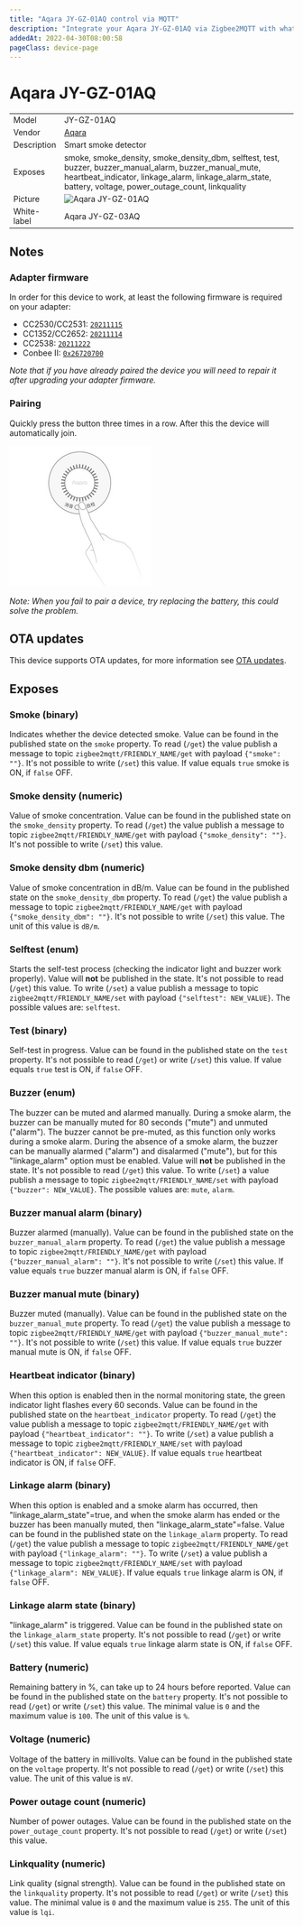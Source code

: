 ```yaml
---
title: "Aqara JY-GZ-01AQ control via MQTT"
description: "Integrate your Aqara JY-GZ-01AQ via Zigbee2MQTT with whatever smart home infrastructure you are using without the vendor's bridge or gateway."
addedAt: 2022-04-30T08:00:58
pageClass: device-page
---
```


<!-- !!!! -->
<!-- ATTENTION: This file is auto-generated through docgen! -->
<!-- You can only edit the "Notes"-Section between the two comment lines "Notes BEGIN" and "Notes END". -->
<!-- Do not use h1 or h2 heading within "## Notes"-Section. -->
<!-- !!!! -->

# Aqara JY-GZ-01AQ

|     |     |
|-----|-----|
| Model | JY-GZ-01AQ  |
| Vendor  | [Aqara](/supported-devices/#v=Aqara)  |
| Description | Smart smoke detector |
| Exposes | smoke, smoke_density, smoke_density_dbm, selftest, test, buzzer, buzzer_manual_alarm, buzzer_manual_mute, heartbeat_indicator, linkage_alarm, linkage_alarm_state, battery, voltage, power_outage_count, linkquality |
| Picture | ![Aqara JY-GZ-01AQ](https://www.zigbee2mqtt.io/images/devices/JY-GZ-01AQ.png) |
| White-label | Aqara JY-GZ-03AQ |


<!-- Notes BEGIN: You can edit here. Add "## Notes" headline if not already present. -->
## Notes

### Adapter firmware
In order for this device to work, at least the following firmware is required on your adapter:
- CC2530/CC2531: [`20211115`](https://github.com/Koenkk/Z-Stack-firmware/tree/Z-Stack_Home_1.2_20211115/20211116/coordinator/Z-Stack_Home_1.2/bin)
- CC1352/CC2652: [`20211114`](https://github.com/Koenkk/Z-Stack-firmware/tree/7c5a6da0c41855d42b5e6506e5e3b496be097ba3/coordinator/Z-Stack_3.x.0/bin)
- CC2538: [`20211222`](https://github.com/jethome-ru/zigbee-firmware/tree/master/ti/coordinator/cc2538_cc2592)
- Conbee II: [`0x26720700`]( http://deconz.dresden-elektronik.de/deconz-firmware/deCONZ_ConBeeII_0x26720700.bin.GCF)

*Note that if you have already paired the device you will need to repair it after upgrading your adapter firmware.*

### Pairing
Quickly press the button three times in a row.
After this the device will automatically join.

![JY-GZ-01AQ pairing](../images/pairing/JY-GZ-01AQ_pairing.jpg)

*Note: When you fail to pair a device, try replacing the battery, this could solve the problem.*
<!-- Notes END: Do not edit below this line -->


## OTA updates
This device supports OTA updates, for more information see [OTA updates](../guide/usage/ota_updates.md).



## Exposes

### Smoke (binary)
Indicates whether the device detected smoke.
Value can be found in the published state on the `smoke` property.
To read (`/get`) the value publish a message to topic `zigbee2mqtt/FRIENDLY_NAME/get` with payload `{"smoke": ""}`.
It's not possible to write (`/set`) this value.
If value equals `true` smoke is ON, if `false` OFF.

### Smoke density (numeric)
Value of smoke concentration.
Value can be found in the published state on the `smoke_density` property.
To read (`/get`) the value publish a message to topic `zigbee2mqtt/FRIENDLY_NAME/get` with payload `{"smoke_density": ""}`.
It's not possible to write (`/set`) this value.

### Smoke density dbm (numeric)
Value of smoke concentration in dB/m.
Value can be found in the published state on the `smoke_density_dbm` property.
To read (`/get`) the value publish a message to topic `zigbee2mqtt/FRIENDLY_NAME/get` with payload `{"smoke_density_dbm": ""}`.
It's not possible to write (`/set`) this value.
The unit of this value is `dB/m`.

### Selftest (enum)
Starts the self-test process (checking the indicator light and buzzer work properly).
Value will **not** be published in the state.
It's not possible to read (`/get`) this value.
To write (`/set`) a value publish a message to topic `zigbee2mqtt/FRIENDLY_NAME/set` with payload `{"selftest": NEW_VALUE}`.
The possible values are: `selftest`.

### Test (binary)
Self-test in progress.
Value can be found in the published state on the `test` property.
It's not possible to read (`/get`) or write (`/set`) this value.
If value equals `true` test is ON, if `false` OFF.

### Buzzer (enum)
The buzzer can be muted and alarmed manually. During a smoke alarm, the buzzer can be manually muted for 80 seconds ("mute") and unmuted ("alarm"). The buzzer cannot be pre-muted, as this function only works during a smoke alarm. During the absence of a smoke alarm, the buzzer can be manually alarmed ("alarm") and disalarmed ("mute"), but for this "linkage_alarm" option must be enabled.
Value will **not** be published in the state.
It's not possible to read (`/get`) this value.
To write (`/set`) a value publish a message to topic `zigbee2mqtt/FRIENDLY_NAME/set` with payload `{"buzzer": NEW_VALUE}`.
The possible values are: `mute`, `alarm`.

### Buzzer manual alarm (binary)
Buzzer alarmed (manually).
Value can be found in the published state on the `buzzer_manual_alarm` property.
To read (`/get`) the value publish a message to topic `zigbee2mqtt/FRIENDLY_NAME/get` with payload `{"buzzer_manual_alarm": ""}`.
It's not possible to write (`/set`) this value.
If value equals `true` buzzer manual alarm is ON, if `false` OFF.

### Buzzer manual mute (binary)
Buzzer muted (manually).
Value can be found in the published state on the `buzzer_manual_mute` property.
To read (`/get`) the value publish a message to topic `zigbee2mqtt/FRIENDLY_NAME/get` with payload `{"buzzer_manual_mute": ""}`.
It's not possible to write (`/set`) this value.
If value equals `true` buzzer manual mute is ON, if `false` OFF.

### Heartbeat indicator (binary)
When this option is enabled then in the normal monitoring state, the green indicator light flashes every 60 seconds.
Value can be found in the published state on the `heartbeat_indicator` property.
To read (`/get`) the value publish a message to topic `zigbee2mqtt/FRIENDLY_NAME/get` with payload `{"heartbeat_indicator": ""}`.
To write (`/set`) a value publish a message to topic `zigbee2mqtt/FRIENDLY_NAME/set` with payload `{"heartbeat_indicator": NEW_VALUE}`.
If value equals `true` heartbeat indicator is ON, if `false` OFF.

### Linkage alarm (binary)
When this option is enabled and a smoke alarm has occurred, then "linkage_alarm_state"=true, and when the smoke alarm has ended or the buzzer has been manually muted, then "linkage_alarm_state"=false.
Value can be found in the published state on the `linkage_alarm` property.
To read (`/get`) the value publish a message to topic `zigbee2mqtt/FRIENDLY_NAME/get` with payload `{"linkage_alarm": ""}`.
To write (`/set`) a value publish a message to topic `zigbee2mqtt/FRIENDLY_NAME/set` with payload `{"linkage_alarm": NEW_VALUE}`.
If value equals `true` linkage alarm is ON, if `false` OFF.

### Linkage alarm state (binary)
"linkage_alarm" is triggered.
Value can be found in the published state on the `linkage_alarm_state` property.
It's not possible to read (`/get`) or write (`/set`) this value.
If value equals `true` linkage alarm state is ON, if `false` OFF.

### Battery (numeric)
Remaining battery in %, can take up to 24 hours before reported.
Value can be found in the published state on the `battery` property.
It's not possible to read (`/get`) or write (`/set`) this value.
The minimal value is `0` and the maximum value is `100`.
The unit of this value is `%`.

### Voltage (numeric)
Voltage of the battery in millivolts.
Value can be found in the published state on the `voltage` property.
It's not possible to read (`/get`) or write (`/set`) this value.
The unit of this value is `mV`.

### Power outage count (numeric)
Number of power outages.
Value can be found in the published state on the `power_outage_count` property.
It's not possible to read (`/get`) or write (`/set`) this value.

### Linkquality (numeric)
Link quality (signal strength).
Value can be found in the published state on the `linkquality` property.
It's not possible to read (`/get`) or write (`/set`) this value.
The minimal value is `0` and the maximum value is `255`.
The unit of this value is `lqi`.

